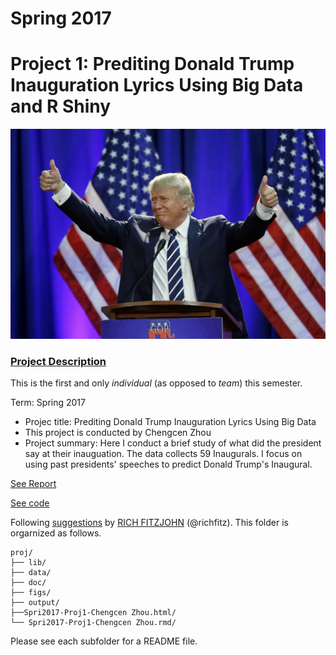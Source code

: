 # Spring 2017
# Project 1: Prediting Donald Trump Inauguration Lyrics Using Big Data and R Shiny

![image](figs/donald-trump-inauguration-performer.jpg)

### [Project Description](doc/)
This is the first and only *individual* (as opposed to *team*) this semester. 

Term: Spring 2017

+ Projec title: Prediting Donald Trump Inauguration Lyrics Using Big Data
+ This project is conducted by Chengcen Zhou
+ Project summary: Here I conduct a brief study of what did the president say at their inauguation. The data collects 59 Inaugurals. I focus on using past presidents' speeches to predict Donald Trump's Inaugural.

[See Report](file:///Users/Connie/Desktop/Spri2017-Proj1-Chengcen_Zhou.html)

[See code](https://github.com/TZstatsADS/Spr2017-Proj1-ChengcenZhou/blob/master/Spri2017-Proj1-Chengcen%20Zhou.Rmd)

Following [suggestions](http://nicercode.github.io/blog/2013-04-05-projects/) by [RICH FITZJOHN](http://nicercode.github.io/about/#Team) (@richfitz). This folder is orgarnized as follows.

```
proj/
├── lib/
├── data/
├── doc/
├── figs/
├── output/
├──Spri2017-Proj1-Chengcen Zhou.html/
└── Spri2017-Proj1-Chengcen Zhou.rmd/
```

Please see each subfolder for a README file.
